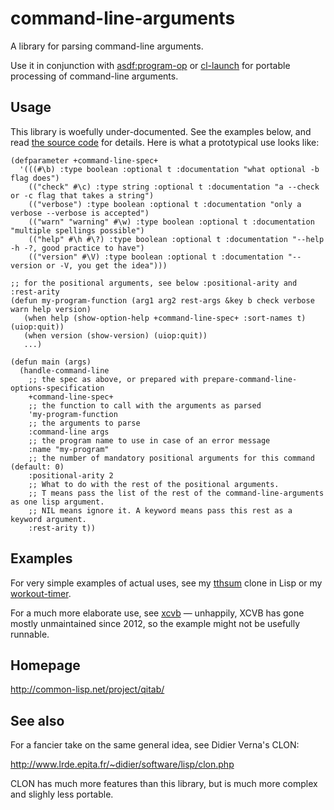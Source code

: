 command-line-arguments
======================

A library for parsing command-line arguments.

Use it in conjunction with [asdf:program-op](https://common-lisp.net/project/asdf/) or
[cl-launch](http://cliki.net/cl-launch) for portable processing of command-line arguments.


Usage
-----

This library is woefully under-documented.
See the examples below, and read [the source code](parse.lisp) for details.
Here is what a prototypical use looks like:

    (defparameter +command-line-spec+
      '(((#\b) :type boolean :optional t :documentation "what optional -b flag does")
        (("check" #\c) :type string :optional t :documentation "a --check or -c flag that takes a string")
        (("verbose") :type boolean :optional t :documentation "only a verbose --verbose is accepted")
        (("warn" "warning" #\w) :type boolean :optional t :documentation "multiple spellings possible")
        (("help" #\h #\?) :type boolean :optional t :documentation "--help -h -?, good practice to have")
        (("version" #\V) :type boolean :optional t :documentation "--version or -V, you get the idea")))

    ;; for the positional arguments, see below :positional-arity and :rest-arity
    (defun my-program-function (arg1 arg2 rest-args &key b check verbose warn help version)
       (when help (show-option-help +command-line-spec+ :sort-names t) (uiop:quit))
       (when version (show-version) (uiop:quit))
       ...)

    (defun main (args)
      (handle-command-line
        ;; the spec as above, or prepared with prepare-command-line-options-specification
        +command-line-spec+
        ;; the function to call with the arguments as parsed
        'my-program-function
        ;; the arguments to parse
        :command-line args
        ;; the program name to use in case of an error message
        :name "my-program"
        ;; the number of mandatory positional arguments for this command (default: 0)
        :positional-arity 2
        ;; What to do with the rest of the positional arguments.
        ;; T means pass the list of the rest of the command-line-arguments as one lisp argument.
        ;; NIL means ignore it. A keyword means pass this rest as a keyword argument.
        :rest-arity t))


Examples
--------

For very simple examples of actual uses, see
my [tthsum](https://gitlab.common-lisp.net/frideau/tthsum/blob/master/main.lisp) clone in Lisp or
my [workout-timer](http://gitlab.common-lisp.net/frideau/workout-timer/blob/master/timer.lisp).

For a much more elaborate use, see [xcvb](http://gitlab.common-lisp.net/xcvb/xcvb)
— unhappily, XCVB has gone mostly unmaintained since 2012,
so the example might not be usefully runnable.


Homepage
--------

  <http://common-lisp.net/project/qitab/>


See also
--------

For a fancier take on the same general idea, see Didier Verna's CLON:

  <http://www.lrde.epita.fr/~didier/software/lisp/clon.php>

CLON has much more features than this library, but is much more complex and slighly less portable.
